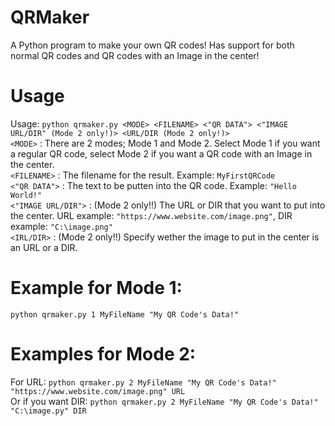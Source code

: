 # QRMaker
A Python program to make your own QR codes! Has support for both normal QR codes and QR codes with an Image in the center!

# Usage
Usage: `python qrmaker.py <MODE> <FILENAME> <"QR DATA"> <"IMAGE URL/DIR" (Mode 2 only!)> <URL/DIR (Mode 2 only!)>`
<br>
`<MODE>` : There are 2 modes; Mode 1 and Mode 2. Select Mode 1 if you want a regular QR code, select Mode 2 if you want a QR code with an Image in the center.
<br>
`<FILENAME>` : The filename for the result. Example: `MyFirstQRCode`
<br>
`<"QR DATA">` : The text to be putten into the QR code. Example: `"Hello World!"`
<br>
`<"IMAGE URL/DIR">` : (Mode 2 only!!) The URL or DIR that you want to put into the center. URL example: `"https://www.website.com/image.png"`, DIR example: `"C:\image.png"`
<br>
`<IRL/DIR>` : (Mode 2 only!!) Specify wether the image to put in the center is an URL or a DIR.
<br>

# Example for Mode 1:
`python qrmaker.py 1 MyFileName "My QR Code's Data!"`


# Examples for Mode 2:
For URL: `python qrmaker.py 2 MyFileName "My QR Code's Data!" "https://www.website.com/image.png" URL`
<br>
Or if you want DIR: `python qrmaker.py 2 MyFileName "My QR Code's Data!" "C:\image.py" DIR`
